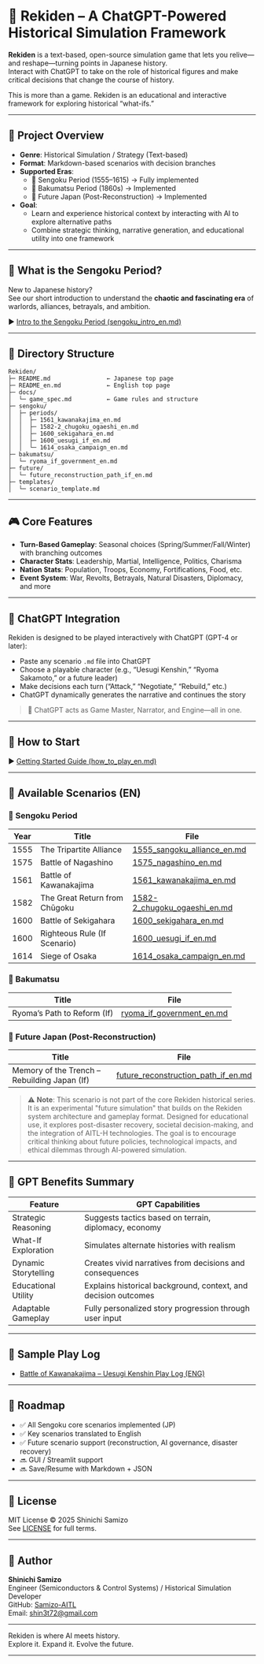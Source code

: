# 🏯 Rekiden – A ChatGPT-Powered Historical Simulation Framework

**Rekiden** is a text-based, open-source simulation game that lets you relive—and reshape—turning points in Japanese history.  
Interact with ChatGPT to take on the role of historical figures and make critical decisions that change the course of history.

This is more than a game. Rekiden is an educational and interactive framework for exploring historical “what-ifs.”

---

## 🎯 Project Overview

- **Genre**: Historical Simulation / Strategy (Text-based)
- **Format**: Markdown-based scenarios with decision branches
- **Supported Eras**:
  - 🏯 Sengoku Period (1555–1615) → Fully implemented
  - 🎌 Bakumatsu Period (1860s) → Implemented
  - 🔮 Future Japan (Post-Reconstruction) → Implemented
- **Goal**:
  - Learn and experience historical context by interacting with AI to explore alternative paths
  - Combine strategic thinking, narrative generation, and educational utility into one framework

---

## 🏯 What is the Sengoku Period?

New to Japanese history?  
See our short introduction to understand the **chaotic and fascinating era** of warlords, alliances, betrayals, and ambition.

▶︎ [Intro to the Sengoku Period (sengoku_intro_en.md)](./docs/sengoku_intro_en.md)

---

## 📂 Directory Structure

```
Rekiden/
├─ README.md                ← Japanese top page
├─ README_en.md             ← English top page
├─ docs/
│  └─ game_spec.md          ← Game rules and structure
├─ sengoku/
│  ├─ periods/
│  │  ├─ 1561_kawanakajima_en.md
│  │  ├─ 1582-2_chugoku_ogaeshi_en.md
│  │  ├─ 1600_sekigahara_en.md
│  │  ├─ 1600_uesugi_if_en.md
│  │  └─ 1614_osaka_campaign_en.md
├─ bakumatsu/
│  └─ ryoma_if_government_en.md
├─ future/
│  └─ future_reconstruction_path_if_en.md
├─ templates/
│  └─ scenario_template.md
```

---

## 🎮 Core Features

- **Turn-Based Gameplay**: Seasonal choices (Spring/Summer/Fall/Winter) with branching outcomes
- **Character Stats**: Leadership, Martial, Intelligence, Politics, Charisma
- **Nation Stats**: Population, Troops, Economy, Fortifications, Food, etc.
- **Event System**: War, Revolts, Betrayals, Natural Disasters, Diplomacy, and more

---

## 🤖 ChatGPT Integration

Rekiden is designed to be played interactively with ChatGPT (GPT-4 or later):

- Paste any scenario `.md` file into ChatGPT
- Choose a playable character (e.g., “Uesugi Kenshin,” “Ryoma Sakamoto,” or a future leader)
- Make decisions each turn (“Attack,” “Negotiate,” “Rebuild,” etc.)
- ChatGPT dynamically generates the narrative and continues the story

> 🧠 ChatGPT acts as Game Master, Narrator, and Engine—all in one.

---

## 📘 How to Start

▶︎ [Getting Started Guide (how_to_play_en.md)](./docs/how_to_play_en.md)

---

## 📜 Available Scenarios (EN)

### 🏯 Sengoku Period
| Year | Title                            | File                                                                 |
|------|----------------------------------|----------------------------------------------------------------------|
| 1555 | The Tripartite Alliance          | [1555_sangoku_alliance_en.md](./sengoku/periods/1555_sangoku_alliance_en.md) |
| 1575 | Battle of Nagashino              | [1575_nagashino_en.md](./sengoku/periods/1575_nagashino_en.md) |
| 1561 | Battle of Kawanakajima           | [1561_kawanakajima_en.md](./sengoku/periods/1561_kawanakajima_en.md) |
| 1582 | The Great Return from Chūgoku    | [1582-2_chugoku_ogaeshi_en.md](./sengoku/periods/1582-2_chugoku_ogaeshi_en.md) |
| 1600 | Battle of Sekigahara             | [1600_sekigahara_en.md](./sengoku/periods/1600_sekigahara_en.md) |
| 1600 | Righteous Rule (If Scenario)     | [1600_uesugi_if_en.md](./sengoku/periods/1600_uesugi_if_en.md) |
| 1614 | Siege of Osaka                   | [1614_osaka_campaign_en.md](./sengoku/periods/1614_osaka_campaign_en.md) |

### 🎌 Bakumatsu
| Title | File |
|-----------------------------|------------------------------------------------------------|
| Ryoma’s Path to Reform (If) | [ryoma_if_government_en.md](./bakumatsu/ryoma_if_government_en.md) |

### 🔮 Future Japan (Post-Reconstruction)
| Title | File |
|----------------------------------------|--------------------------------------------------------------------------|
| Memory of the Trench – Rebuilding Japan (If) | [future_reconstruction_path_if_en.md](./future/future_reconstruction_path_if_en.md) |
> ⚠️ **Note**: This scenario is not part of the core Rekiden historical series.
> It is an experimental "future simulation" that builds on the Rekiden system architecture and gameplay format.
> Designed for educational use, it explores post-disaster recovery, societal decision-making, and the integration of AITL-H technologies.
> The goal is to encourage critical thinking about future policies, technological impacts, and ethical dilemmas through AI-powered simulation.

---

## 🧠 GPT Benefits Summary

| Feature              | GPT Capabilities                                               |
|----------------------|----------------------------------------------------------------|
| Strategic Reasoning  | Suggests tactics based on terrain, diplomacy, economy          |
| What-If Exploration  | Simulates alternate histories with realism                     |
| Dynamic Storytelling | Creates vivid narratives from decisions and consequences       |
| Educational Utility  | Explains historical background, context, and decision outcomes |
| Adaptable Gameplay   | Fully personalized story progression through user input        |

---

## 🧪 Sample Play Log

- [Battle of Kawanakajima – Uesugi Kenshin Play Log (ENG)](logs/1561_kawanakajima_kenshin_user001.md)

---

## 🚀 Roadmap

- ✅ All Sengoku core scenarios implemented (JP)
- ✅ Key scenarios translated to English
- ✅ Future scenario support (reconstruction, AI governance, disaster recovery)
- 🔜 GUI / Streamlit support
- 🔜 Save/Resume with Markdown + JSON

---

## 📜 License

MIT License © 2025 Shinichi Samizo  
See [LICENSE](./LICENSE) for full terms.

---

## 👤 Author

**Shinichi Samizo**  
Engineer (Semiconductors & Control Systems) / Historical Simulation Developer  
GitHub: [Samizo-AITL](https://github.com/Samizo-AITL)  
Email: [shin3t72@gmail.com](mailto:shin3t72@gmail.com)

---

Rekiden is where AI meets history.  
Explore it. Expand it. Evolve the future.

---
